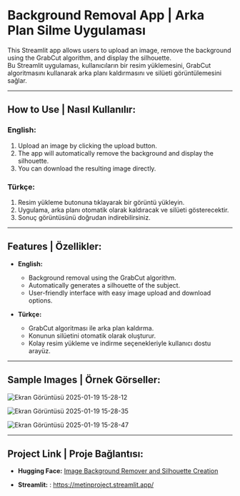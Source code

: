# Background Removal App | Arka Plan Silme Uygulaması

This Streamlit app allows users to upload an image, remove the background using the GrabCut algorithm, and display the silhouette.  
Bu Streamlit uygulaması, kullanıcıların bir resim yüklemesini, GrabCut algoritmasını kullanarak arka planı kaldırmasını ve silüeti görüntülemesini sağlar.

---

## How to Use | Nasıl Kullanılır:

### English:
1. Upload an image by clicking the upload button.
2. The app will automatically remove the background and display the silhouette.
3. You can download the resulting image directly.

### Türkçe:
1. Resim yükleme butonuna tıklayarak bir görüntü yükleyin.
2. Uygulama, arka planı otomatik olarak kaldıracak ve silüeti gösterecektir.
3. Sonuç görüntüsünü doğrudan indirebilirsiniz.

---

## Features | Özellikler:

- **English:**  
  - Background removal using the GrabCut algorithm.  
  - Automatically generates a silhouette of the subject.  
  - User-friendly interface with easy image upload and download options.  

- **Türkçe:**  
  - GrabCut algoritması ile arka plan kaldırma.  
  - Konunun silüetini otomatik olarak oluşturur.  
  - Kolay resim yükleme ve indirme seçenekleriyle kullanıcı dostu arayüz.

---

## Sample Images | Örnek Görseller:

![Ekran Görüntüsü 2025-01-19 15-28-12](https://github.com/user-attachments/assets/d130ca43-031e-45ce-8e0d-fa5a7c543d60)


![Ekran Görüntüsü 2025-01-19 15-28-35](https://github.com/user-attachments/assets/5d8890f9-6eeb-408b-a446-9dd9776391da)

![Ekran Görüntüsü 2025-01-19 15-28-47](https://github.com/user-attachments/assets/41f40c17-1526-49ec-b8a7-015596a81af2)

---

## Project Link | Proje Bağlantısı:

- **Hugging Face:** [Image Background Remover and Silhouette Creation](https://huggingface.co/spaces/Metinhsimi/Image_background_remover_silhouette_creation)

- **Streamlit:** : https://metinproject.streamlit.app/
